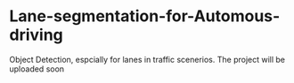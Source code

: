 # Lane-segmentation-for-Automous-driving
Object Detection, espcially for lanes in traffic scenerios. The project will be uploaded soon
